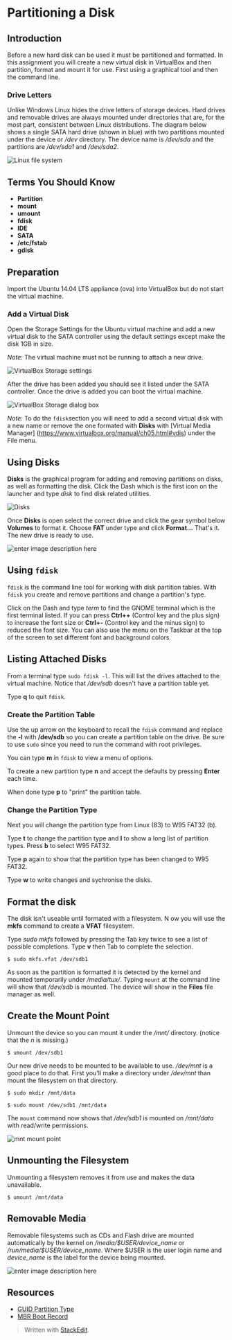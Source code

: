 # Partitioning a Disk

## Introduction

Before a new hard disk can be used it must be partitioned and formatted. In this assignment you will create a new virtual disk in VirtualBox and then partition, format and mount it for use. First using a graphical tool and then the command line.

### Drive Letters

Unlike Windows Linux hides the drive letters of storage devices. Hard drives and removable drives are always mounted under directories that are, for the most part, consistent between Linux distributions. The diagram below shows a single SATA hard drive (shown in blue) with two partitions mounted under the device or */dev* directory.  The device name is */dev/sda* and the partitions are */dev/sda1* and */dev/sda2*.

![Linux file system](http://dennisk.fastmail.net/gallery/cis126dl_fsh-1.png)

## Terms You Should Know

- **Partition**
- **mount**
- **umount**
- **fdisk**
- **IDE**
- **SATA**
- **/etc/fstab**
- **gdisk**

## Preparation

Import the Ubuntu 14.04 LTS appliance (ova) into VirtualBox but do not start the virtual machine.

### Add a Virtual Disk

Open the Storage Settings for the Ubuntu virtual machine and add a new virtual disk to the SATA controller using the default settings except make the disk 1GB in size.

*Note:* The virtual machine must not be running to attach a new drive.

![VirtualBox Storage settings](http://dennisk.fastmail.net/gallery/vbox_fdisk-1.png)

After the drive has been added you should see it listed under the SATA controller. Once the drive is added you can boot the virtual machine.

![VirtualBox Storage dialog box](http://dennisk.fastmail.net/gallery/vbox_fdisk-2.png)

*Note:* To do the `fdisk`section you will need to add  a second virtual disk with a new name or remove the one formated with **Disks** with [Virtual Media Manager]
(https://www.virtualbox.org/manual/ch05.html#vdis) under the File menu.


## Using Disks

**Disks** is the graphical program for adding and removing partitions on disks, as well as formatting the disk. Click the Dash which is the first icon on the launcher and type *disk* to find disk related utilities.

![Disks](http://dennisk.fastmail.net/gallery/vbox_fdisk-3.png)

Once **Disks** is open select the correct drive and click the gear symbol below **Volumes** to format it. Choose **FAT** under type and click **Format...** That's it. The new drive is ready to use.

![enter image description here](http://dennisk.fastmail.net/gallery/vbox_fdisk-5.png)

## Using `fdisk`

`fdisk` is the command line tool for working with disk partition tables. With `fdisk` you create and remove partitions and change a partition's type.

Click on the Dash and type *term* to find the GNOME terminal which is the first terminal listed. If you can press **Ctrl++** (Control key and the plus sign) to increase the font size or **Ctrl+-** (Control key and the minus sign) to reduced the font size. You can also use the menu on the Taskbar at the top of the screen to set different font and background colors.

## Listing Attached Disks

From a terminal type `sudo fdisk -l`. This will list the drives attached to the virtual machine. Notice that */dev/sdb* doesn't have a partition table yet.

Type **q** to quit `fdisk`.

### Create the Partition Table

Use the up arrow on the keyboard to recall the `fdisk` command and replace the **-l** with **/dev/sdb** so you can create a partition table on the drive. Be sure to use `sudo` since you need to run the command with root privileges.

You can type **m** in `fdisk` to view a menu of options.

To create a new partition type **n** and accept the defaults by pressing **Enter** each time.

When done type **p** to "print" the partition table.

### Change the Partition Type

Next you will change the partition type from Linux (83) to W95 FAT32 (b).

Type **t** to change the partition type and **l** to show a long list of partition types. Press **b** to select W95 FAT32.

Type **p** again to show that the partition type has been changed to W95 FAT32.

Type **w** to write changes and sychronise the disks.

## Format the disk

The disk isn't useable until formated with a filesystem. N ow you will use the **mkfs** command to create a **VFAT** filesystem.

Type *sudo mkfs* followed by pressing the Tab key twice to see a list of possible completions. Type **v** then Tab to complete the selection.

	$ sudo mkfs.vfat /dev/sdb1

As soon as the partition is formatted it is detected by the kernel and mounted temporarily under */media/tux/*. Typing `mount` at the command line will show that */dev/sdb* is mounted. The device will show in the **Files** file manager as well.

## Create the Mount Point

Unmount the device so you can mount it under the */mnt/* directory.  (notice that the *n* is missing.)

	$ umount /dev/sdb1

Our new drive needs to be mounted to be available to use. */dev/mnt* is a good place to do that. First you'll make a directory under */dev/mnt* than mount the filesystem on that directory.

	$ sudo mkdir /mnt/data

	$ sudo mount /dev/sdb1 /mnt/data

The `mount` command now shows that */dev/sdb1* is mounted on */mnt/data* with read/write permissions.

![mnt mount point](http://dennisk.fastmail.net/gallery/cis126dl_fsh-mnt.png)

## Unmounting the Filesystem

Unmounting a filesystem removes it from use and makes the data unavailable.

	$ umount /mnt/data

## Removable Media

Removable filesystems such as CDs and Flash drive are mounted automatically by the kernel on */media/\$USER/device_name* or */run/media/\$USER/device_name*. Where $USER is the user login name and *device_name* is the label for the device being mounted.

![enter image description here](http://dennisk.fastmail.net/gallery/cis126dl_media.png)

## Resources

 - [GUID Partition Type](https://en.wikipedia.org/wiki/GUID_Partition_Table)
 - [MBR Boot Record](https://en.wikipedia.org/wiki/Master_boot_record)

> Written with [StackEdit](https://stackedit.io/).